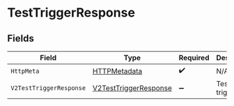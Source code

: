 # TestTriggerResponse


## Fields

| Field                                                                     | Type                                                                      | Required                                                                  | Description                                                               |
| ------------------------------------------------------------------------- | ------------------------------------------------------------------------- | ------------------------------------------------------------------------- | ------------------------------------------------------------------------- |
| `HttpMeta`                                                                | [HTTPMetadata](../../Models/Components/HTTPMetadata.md)                   | :heavy_check_mark:                                                        | N/A                                                                       |
| `V2TestTriggerResponse`                                                   | [V2TestTriggerResponse](../../Models/Components/V2TestTriggerResponse.md) | :heavy_minus_sign:                                                        | Test a trigger                                                            |